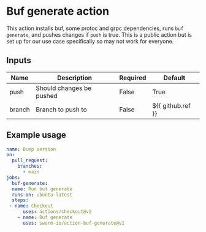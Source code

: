 # Buf generate action
This action installs buf, some protoc and grpc dependencies, runs `buf generate`, and pushes changes if `push` is true. This is a public action but is set up for our use case specifically so may not work for everyone.

## Inputs

| Name | Description | Required | Default |  
| - | - | - | - |
| push | Should changes be pushed | False | True |
| branch | Branch to push to | False | ${{ github.ref }} |


## Example usage

```yaml  
name: Bump version  
on:  
  pull_request:  
    branches:  
      - main  
jobs:  
  buf-generate:  
  name: Run buf generate  
  runs-on: ubuntu-latest  
  steps:  
 - name: Checkout  
      uses: actions/checkout@v2  
    - name: Buf generate  
      uses: swarm-io/action-buf-generate@v1
```
